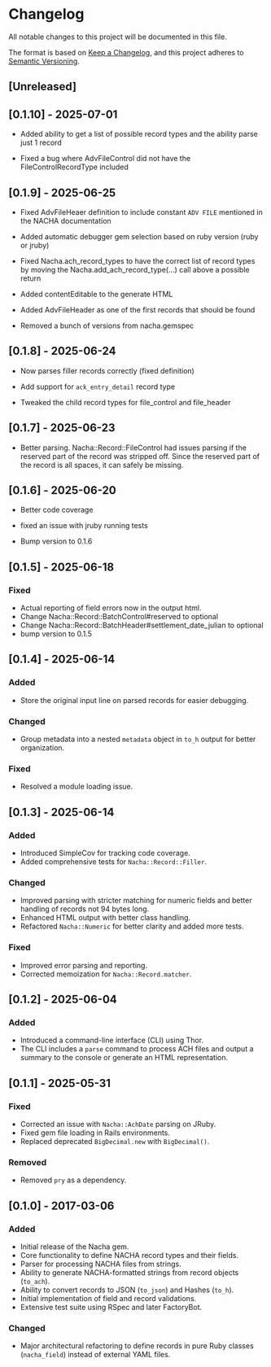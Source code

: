 # Changelog

All notable changes to this project will be documented in this file.

The format is based on [Keep a Changelog](https://keepachangelog.com/en/1.0.0/),
and this project adheres to [Semantic Versioning](https://semver.org/spec/v2.0.0.html).

## [Unreleased]

## [0.1.10] - 2025-07-01

- Added ability to get a list of possible record types and
  the ability parse just 1 record

- Fixed a bug where AdvFileControl did not have the FileControlRecordType
  included

## [0.1.9] - 2025-06-25

- Fixed AdvFileHeaer definition to include constant `ADV FILE` mentioned in the
  NACHA documentation

- Added automatic debugger gem selection based on ruby version (ruby or jruby)

- Fixed Nacha.ach_record_types to have the correct list of record types by moving
  the Nacha.add_ach_record_type(...) call above a possible return

- Added contentEditable to the generate HTML

- Added AdvFileHeader as one of the first records that should be found

- Removed a bunch of versions from nacha.gemspec

## [0.1.8] - 2025-06-24

- Now parses filler records correctly (fixed definition)

- Add support for `ack_entry_detail` record type

- Tweaked the child record types for file_control and file_header

## [0.1.7] - 2025-06-23

- Better parsing.  Nacha::Record::FileControl had issues parsing if the reserved
  part of the record was stripped off.   Since the reserved part of the record is
  all spaces, it can safely be missing.


## [0.1.6] - 2025-06-20

- Better code coverage

- fixed an issue with jruby running tests

- Bump version to 0.1.6


## [0.1.5] - 2025-06-18

### Fixed
- Actual reporting of field errors now in the output html.
- Change Nacha::Record::BatchControl#reserved to optional
- Change Nacha::Record::BatchHeader#settlement_date_julian to optional
- bump version to 0.1.5

## [0.1.4] - 2025-06-14

### Added
- Store the original input line on parsed records for easier debugging.

### Changed
- Group metadata into a nested `metadata` object in `to_h` output for better organization.

### Fixed
- Resolved a module loading issue.

## [0.1.3] - 2025-06-14

### Added
- Introduced SimpleCov for tracking code coverage.
- Added comprehensive tests for `Nacha::Record::Filler`.

### Changed
- Improved parsing with stricter matching for numeric fields and better handling of records not 94 bytes long.
- Enhanced HTML output with better class handling.
- Refactored `Nacha::Numeric` for better clarity and added more tests.

### Fixed
- Improved error parsing and reporting.
- Corrected memoization for `Nacha::Record.matcher`.

## [0.1.2] - 2025-06-04

### Added
- Introduced a command-line interface (CLI) using Thor.
- The CLI includes a `parse` command to process ACH files and output a summary to the console or generate an HTML representation.

## [0.1.1] - 2025-05-31

### Fixed
- Corrected an issue with `Nacha::AchDate` parsing on JRuby.
- Fixed gem file loading in Rails environments.
- Replaced deprecated `BigDecimal.new` with `BigDecimal()`.

### Removed
- Removed `pry` as a dependency.

## [0.1.0] - 2017-03-06

### Added
- Initial release of the Nacha gem.
- Core functionality to define NACHA record types and their fields.
- Parser for processing NACHA files from strings.
- Ability to generate NACHA-formatted strings from record objects (`to_ach`).
- Ability to convert records to JSON (`to_json`) and Hashes (`to_h`).
- Initial implementation of field and record validations.
- Extensive test suite using RSpec and later FactoryBot.

### Changed
- Major architectural refactoring to define records in pure Ruby classes (`nacha_field`) instead of external YAML files.
